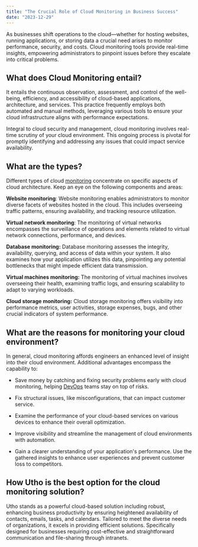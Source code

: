 ```yaml
---
title: "The Crucial Role of Cloud Monitoring in Business Success"
date: "2023-12-29"
---
```


As businesses shift operations to the cloud—whether for hosting websites, running applications, or storing data a crucial need arises to monitor performance, security, and costs. Cloud monitoring tools provide real-time insights, empowering administrators to pinpoint issues before they escalate into critical problems.  

## **What does Cloud Monitoring entail?**

It entails the continuous observation, assessment, and control of the well-being, efficiency, and accessibility of cloud-based applications, architecture, and services. This practice frequently employs both automated and manual methods, leveraging various tools to ensure your cloud infrastructure aligns with performance expectations.

Integral to cloud security and management, cloud monitoring involves real-time scrutiny of your cloud environment. This ongoing process is pivotal for promptly identifying and addressing any issues that could impact service availability.  

## **What are the types?**

Different types of cloud [monitoring](https://utho.com/monitoring) concentrate on specific aspects of cloud architecture. Keep an eye on the following components and areas:  

**Website monitoring**: Website monitoring enables administrators to monitor diverse facets of websites hosted in the cloud. This includes overseeing traffic patterns, ensuring availability, and tracking resource utilization.  
  
**Virtual network monitoring**: The monitoring of virtual networks encompasses the surveillance of operations and elements related to virtual network connections, performance, and devices.  
  
**Database monitoring:** Database monitoring assesses the integrity, availability, querying, and access of data within your system. It also examines how your application utilizes this data, pinpointing any potential bottlenecks that might impede efficient data transmission.  
  
**Virtual machines monitoring:** The monitoring of virtual machines involves overseeing their health, examining traffic logs, and ensuring scalability to adapt to varying workloads.  
  
**Cloud storage monitoring:** Cloud storage monitoring offers visibility into performance metrics, user activities, storage expenses, bugs, and other crucial indicators of system performance.  
  

## **What are the reasons for monitoring your cloud environment?**  

In general, cloud monitoring affords engineers an enhanced level of insight into their cloud environment. Additional advantages encompass the capability to:  

- Save money by catching and fixing security problems early with cloud monitoring, helping [DevOps](https://www.atlassian.com/devops) teams stay on top of risks.  
    

- Fix structural issues, like misconfigurations, that can impact customer service.  
    

- Examine the performance of your cloud-based services on various devices to enhance their overall optimization.  
    

- Improve visibility and streamline the management of cloud environments with automation.  
      
    

- Gain a clearer understanding of your application's performance. Use the gathered insights to enhance user experiences and prevent customer loss to competitors.

## **How Utho is the best option for the cloud monitoring solution?**  

Utho stands as a powerful cloud-based solution including robust, enhancing business productivity by ensuring heightened availability of contacts, emails, tasks, and calendars. Tailored to meet the diverse needs of organizations, it excels in providing efficient solutions. Specifically designed for businesses requiring cost-effective and straightforward communication and file-sharing through intranets.
